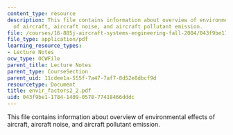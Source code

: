 ```yaml
---
content_type: resource
description: This file contains information about overview of environmental effects
  of aircraft, aircraft noise, and aircraft pollutant emission.
file: /courses/16-885j-aircraft-systems-engineering-fall-2004/043f9be117841409057877418466dddc_envir_factors2_2.pdf
file_type: application/pdf
learning_resource_types:
- Lecture Notes
ocw_type: OCWFile
parent_title: Lecture Notes
parent_type: CourseSection
parent_uid: 11cdee1a-555f-7a47-7af7-8d52e8dbcf9d
resourcetype: Document
title: envir_factors2_2.pdf
uid: 043f9be1-1784-1409-0578-77418466dddc
---
```

This file contains information about overview of environmental effects of aircraft, aircraft noise, and aircraft pollutant emission.

